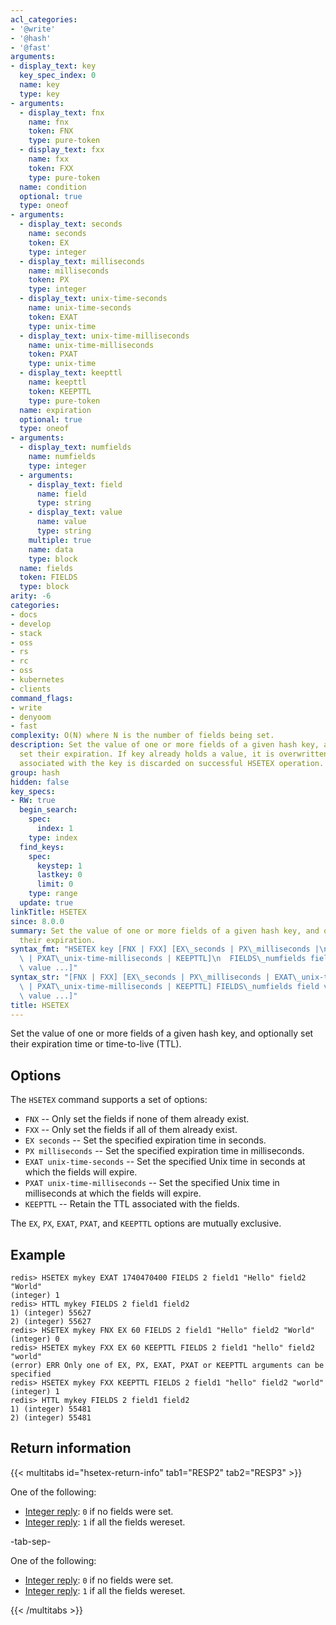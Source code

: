 ```yaml
---
acl_categories:
- '@write'
- '@hash'
- '@fast'
arguments:
- display_text: key
  key_spec_index: 0
  name: key
  type: key
- arguments:
  - display_text: fnx
    name: fnx
    token: FNX
    type: pure-token
  - display_text: fxx
    name: fxx
    token: FXX
    type: pure-token
  name: condition
  optional: true
  type: oneof
- arguments:
  - display_text: seconds
    name: seconds
    token: EX
    type: integer
  - display_text: milliseconds
    name: milliseconds
    token: PX
    type: integer
  - display_text: unix-time-seconds
    name: unix-time-seconds
    token: EXAT
    type: unix-time
  - display_text: unix-time-milliseconds
    name: unix-time-milliseconds
    token: PXAT
    type: unix-time
  - display_text: keepttl
    name: keepttl
    token: KEEPTTL
    type: pure-token
  name: expiration
  optional: true
  type: oneof
- arguments:
  - display_text: numfields
    name: numfields
    type: integer
  - arguments:
    - display_text: field
      name: field
      type: string
    - display_text: value
      name: value
      type: string
    multiple: true
    name: data
    type: block
  name: fields
  token: FIELDS
  type: block
arity: -6
categories:
- docs
- develop
- stack
- oss
- rs
- rc
- oss
- kubernetes
- clients
command_flags:
- write
- denyoom
- fast
complexity: O(N) where N is the number of fields being set.
description: Set the value of one or more fields of a given hash key, and optionally
  set their expiration. If key already holds a value, it is overwritten. Any previous time to live
  associated with the key is discarded on successful HSETEX operation.
group: hash
hidden: false
key_specs:
- RW: true
  begin_search:
    spec:
      index: 1
    type: index
  find_keys:
    spec:
      keystep: 1
      lastkey: 0
      limit: 0
    type: range
  update: true
linkTitle: HSETEX
since: 8.0.0
summary: Set the value of one or more fields of a given hash key, and optionally set
  their expiration.
syntax_fmt: "HSETEX key [FNX | FXX] [EX\_seconds | PX\_milliseconds |\n  EXAT\_unix-time-seconds\
  \ | PXAT\_unix-time-milliseconds | KEEPTTL]\n  FIELDS\_numfields field value [field\
  \ value ...]"
syntax_str: "[FNX | FXX] [EX\_seconds | PX\_milliseconds | EXAT\_unix-time-seconds\
  \ | PXAT\_unix-time-milliseconds | KEEPTTL] FIELDS\_numfields field value [field\
  \ value ...]"
title: HSETEX
---
```


Set the value of one or more fields of a given hash key, and optionally set their expiration time or time-to-live (TTL).

## Options

The `HSETEX` command supports a set of options:

* `FNX` -- Only set the fields if none of them already exist.
* `FXX` -- Only set the fields if all of them already exist.
* `EX seconds` -- Set the specified expiration time in seconds.
* `PX milliseconds` -- Set the specified expiration time in milliseconds.
* `EXAT unix-time-seconds` -- Set the specified Unix time in seconds at which the fields will expire.
* `PXAT unix-time-milliseconds` -- Set the specified Unix time in milliseconds at which the fields will expire.
* `KEEPTTL` -- Retain the TTL associated with the fields.

The `EX`, `PX`, `EXAT`, `PXAT`, and `KEEPTTL` options are mutually exclusive.

## Example

```
redis> HSETEX mykey EXAT 1740470400 FIELDS 2 field1 "Hello" field2 "World"
(integer) 1
redis> HTTL mykey FIELDS 2 field1 field2
1) (integer) 55627
2) (integer) 55627
redis> HSETEX mykey FNX EX 60 FIELDS 2 field1 "Hello" field2 "World"
(integer) 0
redis> HSETEX mykey FXX EX 60 KEEPTTL FIELDS 2 field1 "hello" field2 "world"
(error) ERR Only one of EX, PX, EXAT, PXAT or KEEPTTL arguments can be specified
redis> HSETEX mykey FXX KEEPTTL FIELDS 2 field1 "hello" field2 "world"
(integer) 1
redis> HTTL mykey FIELDS 2 field1 field2
1) (integer) 55481
2) (integer) 55481
```

## Return information

{{< multitabs id="hsetex-return-info" 
    tab1="RESP2" 
    tab2="RESP3" >}}

One of the following:
* [Integer reply](../../develop/reference/protocol-spec#integers): `0` if no fields were set.
* [Integer reply](../../develop/reference/protocol-spec#integers): `1` if all the fields wereset.

-tab-sep-

One of the following:
* [Integer reply](../../develop/reference/protocol-spec#integers): `0` if no fields were set.
* [Integer reply](../../develop/reference/protocol-spec#integers): `1` if all the fields wereset.

{{< /multitabs >}}
